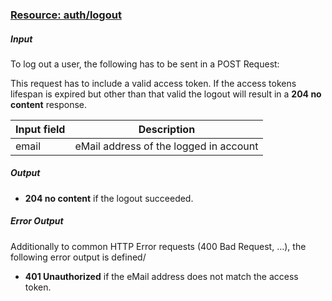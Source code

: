 ### [Resource: auth/logout](id:auth-logout)
##### Input
To log out a user, the following has to be sent in a POST Request:

This request has to include a valid access token. If the access tokens lifespan is expired but other than that valid the logout will result in a **204 no content** response.

|Input field    |Description        |
|---------------|-------------------|
|email          |eMail address of the logged in account|


##### Output

* **204 no content** if the logout succeeded.

##### Error Output
Additionally to common HTTP Error requests (400 Bad Request, …), the following error output is defined/

* **401 Unauthorized**  if the eMail address does not match the access token.